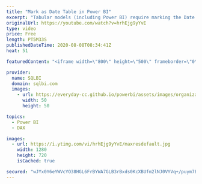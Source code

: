 ```yaml
---
title: "Mark as Date Table in Power BI"
excerpt: "Tabular models (including Power BI) require marking the Date table as a date table to get appropriate results with time intelligence calculations. This video explains why this setting is required. Article and download: https://sql.bi/670749"
originalUrl: https://youtube.com/watch?v=hrhEjg9yYvE
type: video
price: Free
length: PT5M33S
publishedDateTime: 2020-08-08T08:34:41Z
heat: 51

featuredContent: "<iframe width=\"800\" height=\"500\" frameborder=\"0\" src=\"https://www.youtube.com/embed/hrhEjg9yYvE\" allow=\"accelerometer; autoplay; encrypted-media; gyroscope; picture-in-picture\" allowfullscreen></iframe>"

provider:
  name: SQLBI
  domain: sqlbi.com
  images:
    - url: https://everyday-cc.github.io/powerbi/assets/images/organizations/sqlbi.com-50x50.jpg
      width: 50
      height: 50

topics:
  - Power BI
  - DAX

images:
  - url: https://i.ytimg.com/vi/hrhEjg9yYvE/maxresdefault.jpg
    width: 1280
    height: 720
    isCached: true

secured: "wJYx0Y6eYWVcYO38HGL6FrBYWA7GLB3rBxds0KcXBUfm2lNJ0VYVq+/puym7E9ed2eKTayEhY6imP7KrUeMYElYqSHyRTtRzJRQz88fFug+A7IdqS7T7NltuQ6Cq1+MHWfljB6rLaKr5nB7+h0LBFTsgG0AXWjpMOIfGGCmBevKKHcbXVgpguwhOUhWGSX6o4fW9PXk1aK3mcfScuChTbwrfZr5HN5VFkR6mCcngMUkwRa9D2KrvJa91aKrvi3MPhkR7gY0Kbr/RATAVQXT8157CVFOPgvyU9zX+JjC8h76ZMgYYumG0Qo/flnCFNEB1hWiwN9PKnH8JG1kYE0Mh5+LObYNNgEx047tboiWpyGN6GUjq5lW99UladQVvz/+YxZeVhhe3Y4lD2UmtMvDL72wbTFadqgZ8ojmJQj7FN/w=;2kfq1QrNXQaeB556vAtsrg=="
---
```


